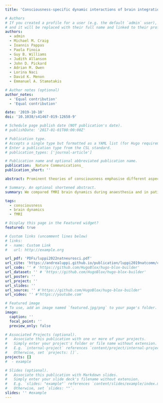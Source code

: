 ```yaml
---
title: 'Consciousness-specific dynamic interactions of brain integration and functional diversity'

# Authors
# If you created a profile for a user (e.g. the default `admin` user), write the username (folder name) here
# and it will be replaced with their full name and linked to their profile.
authors:
  - admin
  - Michael M. Craig
  - Ioannis Pappas
  - Paola Finoia
  - Guy B. Williams
  - Judith Allanson
  - John D. Pickard
  - Adrian M. Owen
  - Lorina Naci
  - David K. Menon
  - Emmanuel A. Stamatakis 

# Author notes (optional)
author_notes:
  - 'Equal contribution'
  - 'Equal contribution'

date: '2019-10-10'
doi: '10.1038/s41467-019-12658-9'

# Schedule page publish date (NOT publication's date).
# publishDate: '2017-01-01T00:00:00Z'

# Publication type.
# Accepts a single type but formatted as a YAML list (for Hugo requirements).
# Enter a publication type from the CSL standard.
# publication_types: ['journal-article']

# Publication name and optional abbreviated publication name.
publication: _Nature Communications_
publication_short: ''

abstract: Prominent theories of consciousness emphasise different aspects of neurobiology, such as the integration and diversity of information processing within the brain. Here, we combine graph theory and dynamic functional connectivity to compare resting-state functional MRI data from awake volunteers, propofol-anaesthetised volunteers, and patients with disorders of consciousness, in order to identify consciousness-specific patterns of brain function. We demonstrate that cortical networks are especially affected by loss of consciousness during temporal states of high integration, exhibiting reduced functional diversity and compromised informational capacity, whereas thalamo-cortical functional disconnections emerge during states of higher segregation. Spatially, posterior regions of the brain’s default mode network exhibit reductions in both functional diversity and integration with the rest of the brain during unconsciousness. These results show that human consciousness relies on spatio-temporal interactions between brain integration and functional diversity, whose breakdown may represent a generalisable biomarker of loss of consciousness, with potential relevance for clinical practice.

# Summary. An optional shortened abstract.
summary: We compared fMRI brain dynamics during anaesthesia and in patients with disorders of consciousness to identify consistent signatures of consciousness.

tags:
  - consciousness
  - brain dynamics
  - fMRI

# Display this page in the Featured widget?
featured: true

# Custom links (uncomment lines below)
# links:
# - name: Custom Link
#   url: http://example.org

url_pdf: 'PDFs/luppi2022natneurosci.pdf'
url_cite: 'https://andrealuppi.github.io/publication/luppi2019natcomm/cite.bib'
url_code: '' # 'https://github.com/HugoBlox/hugo-blox-builder'
url_dataset: '' # 'https://github.com/HugoBlox/hugo-blox-builder'
url_poster: ''
url_project: ''
url_slides: ''
url_source: '' #'https://github.com/HugoBlox/hugo-blox-builder'
url_video: '' #'https://youtube.com'

# Featured image
# To use, add an image named `featured.jpg/png` to your page's folder.
image:
  caption: ''
  focal_point: ''
  preview_only: false

# Associated Projects (optional).
#   Associate this publication with one or more of your projects.
#   Simply enter your project's folder or file name without extension.
#   E.g. `internal-project` references `content/project/internal-project/index.md`.
#   Otherwise, set `projects: []`.
projects: []
#  - example

# Slides (optional).
#   Associate this publication with Markdown slides.
#   Simply enter your slide deck's filename without extension.
#   E.g. `slides: "example"` references `content/slides/example/index.md`.
#   Otherwise, set `slides: ""`.
slides: '' #example
---
```


<!-- {{% callout note %}}
Click the _Cite_ button above to demo the feature to enable visitors to import publication metadata into their reference management software.
{{% /callout %}}

{{% callout note %}}
Create your slides in Markdown - click the _Slides_ button to check out the example.
{{% /callout %}}

Add the publication's **full text** or **supplementary notes** here. You can use rich formatting such as including [code, math, and images](https://docs.hugoblox.com/content/writing-markdown-latex/). -->
